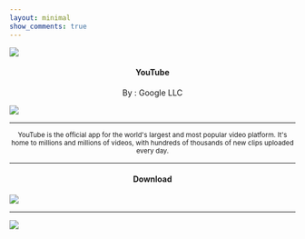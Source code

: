 ```yaml
---
layout: minimal
show_comments: true
---
```


![](https://is.gd/R1M1Ir)

<h4> <p align="center"> YouTube </p> </h4>

<p align="center"> By : Google LLC </p>

![](https://img.shields.io/badge/dynamic/json?label=Version&color=success&labelColor=success&style=for-the-badge&query=%24%5B"com.google.android.youtube.apk"%5D&url=https%3A%2F%2Fis.gd%2F2wPvAM)

---

<p align="center"> <sub>
YouTube is the official app for the world's largest and most popular video platform. It's home to millions and millions of videos, with hundreds of thousands of new clips uploaded every day.
</sub> </p>

---

<h4> <p align="center"> Download </p> </h4>

[![](https://is.gd/a5Vi9I)](https://is.gd/r4hYaU)

---

![](https://is.gd/uVvIMS)
